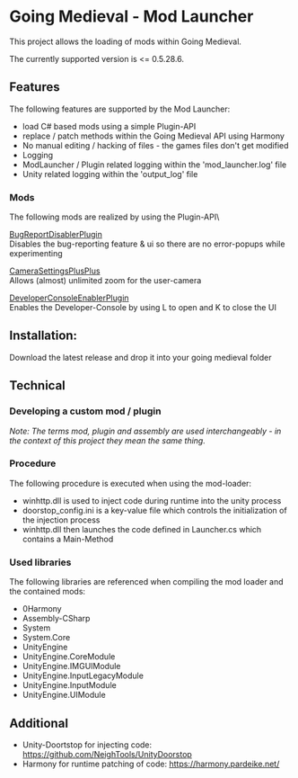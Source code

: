 # Going Medieval - Mod Launcher
This project allows the loading of mods within Going Medieval.

The currently supported version is <= 0.5.28.6.

## Features
The following features are supported by the Mod Launcher:
- load C# based mods using a simple Plugin-API
- replace / patch methods within the Going Medieval API using Harmony
- No manual editing / hacking of files - the games files don't get modified 
- Logging
 - ModLauncher / Plugin related logging within the 'mod_launcher.log' file
 - Unity related logging within the 'output_log' file

### Mods
The following mods are realized by using the Plugin-API\

[BugReportDisablerPlugin](BugReportDisabler-Plugin)\
Disables the bug-reporting feature & ui so there are no error-popups while experimenting

[CameraSettingsPlusPlus](CameraSettingsPlusPlus-Plugin)\
Allows (almost) unlimited zoom for the user-camera

[DeveloperConsoleEnablerPlugin](DeveloperConsoleEnabler-Plugin)\
Enables the Developer-Console by using L to open and K to close the UI 

## Installation:
Download the latest release and drop it into your going medieval folder

## Technical

### Developing a custom mod / plugin
_Note: The terms mod, plugin and assembly are used interchangeably - in the context of this project they mean the same thing._

### Procedure
The following procedure is executed when using the mod-loader:
- winhttp.dll is used to inject code during runtime into the unity process
- doorstop_config.ini is a key-value file which controls the initialization of the injection process
- winhttp.dll then launches the code defined in Launcher.cs which contains a Main-Method

### Used libraries
The following libraries are referenced when compiling the mod loader and the contained mods:
- 0Harmony
- Assembly-CSharp
- System
- System.Core
- UnityEngine
- UnityEngine.CoreModule
- UnityEngine.IMGUIModule
- UnityEngine.InputLegacyModule
- UnityEngine.InputModule
- UnityEngine.UIModule

## Additional
- Unity-Doortstop for injecting code: https://github.com/NeighTools/UnityDoorstop
- Harmony for runtime patching of code: https://harmony.pardeike.net/


